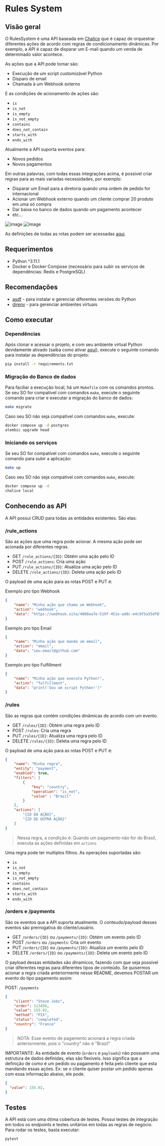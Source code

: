 # Rules System

## Visão geral

O RulesSystem é uma API baseada em [Chalice](https://aws.github.io/chalice/index.html) que é capaz de orquestrar diferentes ações de acordo com regras de condicionamento dinâmicas. Por exemplo, a API é capaz de disparar um E-mail quando um venda de determinado valor acontece.

As ações que a API pode tomar são:
* Execução de um script customizável Python
* Disparo de email
* Chamada à um Webhook externo

E as condições de acionamento de ações são:
* `is`
* `is_not`
* `is_empty`
* `is_not_empty`
* `contains`
* `does_not_contain`
* `starts_with`
* `ends_with`

Atualmente a API suporta eventos para:
* Novos pedidos
* Novos pagamentos

Em outras palavras, com todas essas integrações acima, é possivel criar regras para as mais variadas necessidades, por exemplo:

* Disparar um Email para a diretoria quando uma ordem de pedido for internacional
* Acionar um Webhook externo quando um cliente comprar 20 produto em uma só compra
* Dar baixa no banco de dados quando um pagamento acontecer
* etc...

![image](https://raw.githubusercontent.com/alissonpelizaro/rules-system/master/.assets/infra.png)
![image](https://raw.githubusercontent.com/alissonpelizaro/rules-system/master/.assets/Diagram.drawio.png)

As definições de todas as rotas podem ser acessadas [aqui](https://documenter.getpostman.com/view/28677630/2s9Ykoe2N8).

## Requerimentos
* Python ^3.11.1
* Docker e Docker Compose (necessário para subir os serviços de dependências: Redis e PostgreSQL)

## Recomendações
* [asdf](https://asdf-vm.com/#/core-manage-asdf?id=install) - para instalar e gerenciar diferentes versões do Python
* [direnv](https://github.com/asdf-community/asdf-direnv) - para gerenciar ambientes virtuais

## Como executar

### Dependências
Após clonar e acessar o projeto, e com seu ambiente virtual Python devidamente ativado (saiba como ativar [aqui](https://www.infoworld.com/article/3239675/virtualenv-and-venv-python-virtual-environments-explained.html)), execute o seguinte comando para instalar as dependências do projeto:

```sh
pip install -r requirements.txt
```

### Migração do Banco de dados
Para faciliar a execução local, há um `Makefile` com os comandos prontos. Se seu SO for compatível com comandos `make`, execute o seguinte comando para criar e executar a migração do banco de dados:

```sh
make migrate
```

Caso seu SO não seja compatível com comandos `make`, execute:
```sh
docker compose up -d postgres
alembic upgrade head
```

### Iniciando os serviços
 Se seu SO for compatível com comandos `make`, execute o seguinte comando para subir a aplicação:

```sh
make up
```

Caso seu SO não seja compatível com comandos `make`, execute:
```sh
docker compose up -d
chalice local
```

## Conhecendo as API
A API possui CRUD para todas as entidades existentes. São elas:

### /rule_actions
São as ações que uma regra pode acionar. A mesma ação pode ser acionada por diferentes regras.
* GET `/rule_actions/{ID}`: Obtém uma ação pelo ID
* POST `/rule_actions`: Cria uma ação
* PUT `/rule_actions/{ID}`: Atualiza uma ação pelo ID
* DELETE `/rule_actions/{ID}`: Deleta uma ação pelo ID

O payload de uma ação para as rotas POST e PUT é:

Exemplo pro tipo Webhook
```json
{
    "name": "Minha ação que chama um Webhook",
    "action": "webhook",
    "data": "https://webhook.site/4000aa7e-519f-451e-ad8c-e4c9f5a35df0"
}
```

Exemplo pro tipo Email
```json
{
    "name": "Minha ação que manda um email",
    "action": "email",
    "data": "seu.email@github.com"
}
```

Exemplo pro tipo Fulfillment
```json
{
    "name": "Minha ação que executa Python!",
    "action": "fulfillment",
    "data": "print('Sou um script Python!')"
}
```


### /rules
São as regras que contém condições dinâmicas de acordo com um evento.

* GET `/rules/{ID}`: Obtém uma regra pelo ID
* POST `/rules`: Cria uma regra
* PUT `/rules/{ID}`: Atualiza uma regra pelo ID
* DELETE `/rules/{ID}`: Deleta uma regra pelo ID

O payload de uma ação para as rotas POST e PUT é:
```json
{
    "name": "Minha regra",
    "entity": "payment",
    "enabled": true,
    "filters": [
        {
            "key": "country",
            "operation": "is_not",
            "value" : "Brazil"
        }
    ],
    "actions": [
        "{ID DA AÇÃO}",
        "{ID DE OUTRA AÇÃO}"
    ]
}
```
> Nessa regra, a condição é: Quando um pagamento não for do Brasil, executa as ações definidas em `actions`

Uma regra pode ter multiplos filtros. As operações suportadas são:
* `is`
* `is_not`
* `is_empty`
* `is_not_empty`
* `contains`
* `does_not_contain`
* `starts_with`
* `ends_with`


### /orders e /payments
São os eventos que a API suporta atualmente. O conteudo/payload desses eventos são prerrogativa do cliente/usuário.
* GET `/orders/{ID}` ou `/payments/{ID}`: Obtém um evento pelo ID
* POST `/orders` ou `/payments`: Cria um evento
* PUT `/orders/{ID}` ou `/payments/{ID}`: Atualiza um evento pelo ID
* DELETE `/orders/{ID}` ou `/payments/{ID}`: Deleta um evento pelo ID

O payload dessas entidades são dinamicos, fazendo com que seja possível criar diferentes regras para diferentes tipos de conteúdo. Se quisermos acionar a regra criada anteriormente nesse README, devemos POSTAR um evento do tipo pagamento assim:

POST: `/payments`
```json
{
    "client": "Steve Jobs",
    "order": 123456, 
    "value": 155.02,
    "method": "PIX",
    "status": "completed",
    "country": "France"
}
```
> NOTA: Esse evento de pagamento acionará a regra criada anteriormente, pois o "country" não é "Brazil"

IMPORTANTE: As entidade de evento (`orders` e `payloads`) não possuem uma estrutura de dados definidas, elas são flexiveis. Isso significa que a definição de como é um pedido ou pagamento é feita pelo cliente que esta mandando essas ações.
Ex: se o cliente quiser postar um pedido apenas com essa informação abaixo, ele pode.
```json
{
  "value": 155.02,
}
```

## Testes
A API está com uma ótima cobertura de testes. Possui testes de integração em todos os endpoints e testes unitários em todas as regras de negócio. Para rodar os testes, basta executar:

```sh
pytest
```